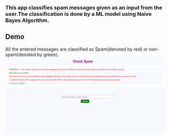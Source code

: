 ### This app classifies spam messages given as an input from the user.The classification is done by a ML model using Naive Bayes Algorithm.

## Demo
All the entered messages are classified as Spam(denoted by red) or non-spam(denoted by green).
![Demo1](demo/demo1.PNG)